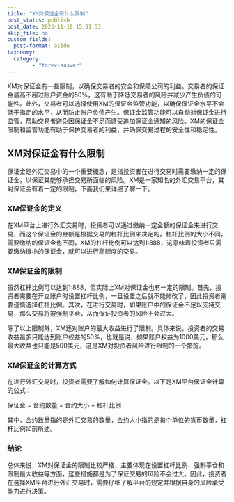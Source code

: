 ```yaml
---
title: "XM对保证金有什么限制"
post_status: publish
post_date: 2023-11-18 15:01:53
skip_file: no
custom_fields: 
  post-format: aside
taxonomy:
  category:
        - "forex-answer"
---
```


XM对保证金有一些限制，以确保交易者的安全和保障公司的利益。交易者的保证金最高不超过账户资金的50%，这有助于降低交易者的风险并减少产生负债的可能性。此外，交易者可以选择使用XM的保证金监管功能，以确保保证金水平不会低于指定的水平，从而防止账户负债产生。保证金监管功能可以自动对保证金进行监管，帮助交易者避免因保证金不足而遭受追加保证金通知的风险。XM的保证金限制和监管功能有助于保护交易者的利益，并确保交易过程的安全性和稳定性。

## XM对保证金有什么限制

保证金是外汇交易中的一个重要概念，是指投资者在进行交易时需要缴纳一定的保证金，以保证其能够承担交易所面临的风险。XM是一家知名的外汇交易平台，其对保证金有着一定的限制，下面我们来详细了解一下。

### XM保证金的定义

在XM平台上进行外汇交易时，投资者可以通过缴纳一定金额的保证金来进行交易，而这个保证金的金额是根据交易的杠杆比例来决定的。杠杆比例的大小不同，需要缴纳的保证金也不同，XM的杠杆比例可以达到1:888，这意味着投资者只需要缴纳很小的保证金，就可以进行高额度的交易。

### XM保证金的限制

虽然杠杆比例可以达到1:888，但实际上XM对保证金也有一定的限制。首先，投资者需要在开立账户时设置杠杆比例，一旦设置之后就不能修改了，因此投资者需要谨慎选择杠杆比例。其次，在进行交易时，如果账户中的保证金不足以支持交易，那么交易将被强制平仓，从而保证投资者的风险不会过大。

除了以上限制外，XM还对账户的最大收益进行了限制。具体来说，投资者的交易收益最多只能达到账户权益的50%，也就是说，如果账户权益为1000美元，那么最大收益也只能是500美元，这是XM对投资者风险进行限制的一个措施。

### XM保证金的计算方式

在进行外汇交易时，投资者需要了解如何计算保证金。以下是XM平台保证金计算的公式：

保证金 = 合约数量 × 合约大小 ÷ 杠杆比例

其中，合约数量指的是外汇交易的数量，合约大小指的是每个单位的货币数量，杠杆比例如前所述。

### 结论

总体来说，XM对保证金的限制比较严格，主要体现在设置杠杆比例、强制平仓和限制最大收益等方面，这些措施都是为了保证交易的风险不会过大。因此，投资者在选择XM平台进行外汇交易时，需要仔细了解平台的规定并根据自身的风险承受能力进行决策。